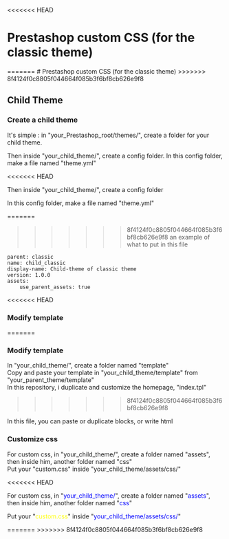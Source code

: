 <<<<<<< HEAD
<html>
<h1>Prestashop custom CSS (for the classic theme)</h1>
=======
# Prestashop custom CSS (for the classic theme)
>>>>>>> 8f4124f0c8805f044664f085b3f6bf8cb626e9f8

## Child Theme

### Create a child theme

It's simple : in "your_Prestashop_root/themes/", create a folder for your child theme. 

Then inside "your_child_theme/", create a config folder.
In this config folder, make a file named "theme.yml"

<<<<<<< HEAD
<p>Then inside "your_child_theme/", create a config folder</p>
<p>In this config folder, make a file named "theme.yml"</p>
</html>
=======

>>>>>>> 8f4124f0c8805f044664f085b3f6bf8cb626e9f8
an example of what to put in this file
```
parent: classic
name: child_classic
display-name: Child-theme of classic theme
version: 1.0.0
assets:
    use_parent_assets: true
```
<<<<<<< HEAD
<html>
<h3>Modify template</h3>
=======

### Modify template

In "your_child_theme/", create a folder named "template"  
Copy and paste your template in "your_child_theme/template" from "your_parent_theme/template"  
In this repository, i duplicate and customize the homepage, "index.tpl"
>>>>>>> 8f4124f0c8805f044664f085b3f6bf8cb626e9f8

In this file, you can paste or duplicate blocks, or write html

### Customize css

For custom css, in "your_child_theme/", create a folder named "assets", then inside him, another folder named "css"  
Put your "custom.css" inside "your_child_theme/assets/css/"

<<<<<<< HEAD
<p>For custom css, in "<span style="color:blue">your_child_theme/</span>", create a folder named "<span style="color:blue">assets</span>", then inside him, another folder named "<span style="color:blue">css</span>"</p>
<p>Put your "<span style="color:yellow">custom.css</span>" inside "<span style="color:blue">your_child_theme/assets/css/</span>"</p>
</html>
=======
>>>>>>> 8f4124f0c8805f044664f085b3f6bf8cb626e9f8
